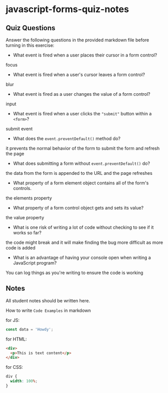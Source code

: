 # javascript-forms-quiz-notes

## Quiz Questions

Answer the following questions in the provided markdown file before turning in this exercise:

- What event is fired when a user places their cursor in a form control?

focus

- What event is fired when a user's cursor leaves a form control?

blur

- What event is fired as a user changes the value of a form control?

input

- What event is fired when a user clicks the `"submit"` button within a `<form>`?

submit event

- What does the `event.preventDefault()` method do?

it prevents the normal behavior of the form to submit the form and refresh the page

- What does submitting a form without `event.preventDefault()` do?

the data from the form is appended to the URL and the page refreshes

- What property of a form element object contains all of the form's controls.

the elements property

- What property of a form control object gets and sets its value?

the value property

- What is one risk of writing a lot of code without checking to see if it works so far?

the code might break and it will make finding the bug more difficult as more code is added

- What is an advantage of having your console open when writing a JavaScript program?

You can log things as you're writing to ensure the code is working

## Notes

All student notes should be written here.

How to write `Code Examples` in markdown

for JS:

```javascript
const data = 'Howdy';
```

for HTML:

```html
<div>
  <p>This is text content</p>
</div>
```

for CSS:

```css
div {
  width: 100%;
}
```
